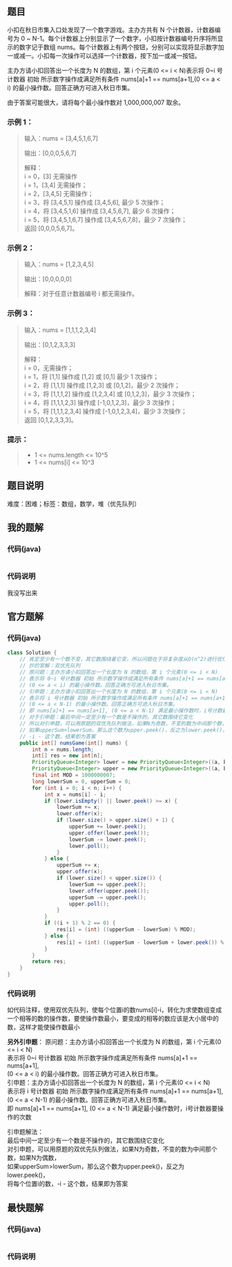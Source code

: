 ## 题目
小扣在秋日市集入口处发现了一个数字游戏。主办方共有 N 个计数器，计数器编号为 0 \~ N-1。每个计数器上分别显示了一个数字，小扣按计数器编号升序将所显示的数字记于数组 nums。每个计数器上有两个按钮，分别可以实现将显示数字加一或减一。小扣每一次操作可以选择一个计数器，按下加一或减一按钮。

主办方请小扣回答出一个长度为 N 的数组，第 i 个元素(0 \<= i \< N)表示将 0\~i 号计数器 初始 所示数字操作成满足所有条件 nums[a]+1 == nums[a+1],(0 \<= a \< i) 的最小操作数。回答正确方可进入秋日市集。

由于答案可能很大，请将每个最小操作数对 1,000,000,007 取余。
### 示例 1：
> 输入：nums = [3,4,5,1,6,7]  
> 
> 输出：[0,0,0,5,6,7]  
> 
> 解释：  
> i = 0，[3] 无需操作  
> i = 1，[3,4] 无需操作；  
> i = 2，[3,4,5] 无需操作；  
> i = 3，将 [3,4,5,1] 操作成 [3,4,5,6], 最少 5 次操作；  
> i = 4，将 [3,4,5,1,6] 操作成 [3,4,5,6,7], 最少 6 次操作；  
> i = 5，将 [3,4,5,1,6,7] 操作成 [3,4,5,6,7,8]，最少 7 次操作；  
> 返回 [0,0,0,5,6,7]。
### 示例 2：
> 输入：nums = [1,2,3,4,5]  
> 
> 输出：[0,0,0,0,0]  
> 
> 解释：对于任意计数器编号 i 都无需操作。  
### 示例 3：
> 输入：nums = [1,1,1,2,3,4]  
> 
> 输出：[0,1,2,3,3,3]  
> 
> 解释：  
> i = 0，无需操作；  
> i = 1，将 [1,1] 操作成 [1,2] 或 [0,1] 最少 1 次操作；  
> i = 2，将 [1,1,1] 操作成 [1,2,3] 或 [0,1,2]，最少 2 次操作；  
> i = 3，将 [1,1,1,2] 操作成 [1,2,3,4] 或 [0,1,2,3]，最少 3 次操作；  
> i = 4，将 [1,1,1,2,3] 操作成 [-1,0,1,2,3]，最少 3 次操作；  
> i = 5，将 [1,1,1,2,3,4] 操作成 [-1,0,1,2,3,4]，最少 3 次操作；  
> 返回 [0,1,2,3,3,3]。
### 提示：
> - 1 \<= nums.length \<= 10^5
> - 1 \<= nums[i] \<= 10^3
## 题目说明
难度：困难；标签：数组，数学，堆（优先队列）
## 我的题解
### 代码(java)
```java
```
### 代码说明
我没写出来
## 官方题解
### 代码(java)
```java
class Solution {
    // 肯定至少有一个数不变，其它数围绕着它变，所以问题在于将复杂度从O(n^2)进行优化
    // 抄的官解：双优先队列
    // 原问题：主办方请小扣回答出一个长度为 N 的数组，第 i 个元素(0 <= i < N)
    // 表示将 0~i 号计数器 初始 所示数字操作成满足所有条件 nums[a]+1 == nums[a+1],
    // (0 <= a < i) 的最小操作数。回答正确方可进入秋日市集。
    // 引申题：主办方请小扣回答出一个长度为 N 的数组，第 i 个元素(0 <= i < N)
    // 表示将 i 号计数器 初始 所示数字操作成满足所有条件 nums[a]+1 == nums[a+1],
    // (0 <= a < N-1) 的最小操作数。回答正确方可进入秋日市集。
    // 即 nums[a]+1 == nums[a+1], (0 <= a < N-1) 满足最小操作数时，i号计数器要操作的次数
    // 对于引申题：最后中间一定至少有一个数是不操作的，其它数围绕它变化
    // 所以对引申题，可以用原题的双优先队列做法，如果N为奇数，不变的数为中间那个数，如果N为偶数，
    // 如果upperSum>lowerSum，那么这个数为upper.peek()，反之为lower.peek()，将每个位置i的数
    // -i - 这个数，结果即为答案
    public int[] numsGame(int[] nums) {
        int n = nums.length;
        int[] res = new int[n];
        PriorityQueue<Integer> lower = new PriorityQueue<Integer>((a, b) -> b - a);
        PriorityQueue<Integer> upper = new PriorityQueue<Integer>((a, b) -> a - b);
        final int MOD = 1000000007;
        long lowerSum = 0, upperSum = 0;
        for (int i = 0; i < n; i++) {
            int x = nums[i] - i;
            if (lower.isEmpty() || lower.peek() >= x) {
                lowerSum += x;
                lower.offer(x);
                if (lower.size() > upper.size() + 1) {
                    upperSum += lower.peek();
                    upper.offer(lower.peek());
                    lowerSum -= lower.peek();
                    lower.poll();
                }
            } else {
                upperSum += x;
                upper.offer(x);
                if (lower.size() < upper.size()) {
                    lowerSum += upper.peek();
                    lower.offer(upper.peek());
                    upperSum -= upper.peek();
                    upper.poll();
                }
            }
            if ((i + 1) % 2 == 0) {
                res[i] = (int) ((upperSum - lowerSum) % MOD);
            } else {
                res[i] = (int) ((upperSum - lowerSum + lower.peek()) % MOD);
            }
        }
        return res;
    }
}
```
### 代码说明
如代码注释，使用双优先队列，使每个位置i的数nums[i]-i，转化为求使数组变成一个相等的数的操作数，要使操作数最小，要变成的相等的数应该是大小居中的数，这样才能使操作数最小

**另外引申题**：
原问题：主办方请小扣回答出一个长度为 N 的数组，第 i 个元素(0 <= i < N)  
表示将 0~i 号计数器 初始 所示数字操作成满足所有条件 nums[a]+1 == nums[a+1],  
(0 <= a < i) 的最小操作数。回答正确方可进入秋日市集。  
引申题：主办方请小扣回答出一个长度为 N 的数组，第 i 个元素(0 <= i < N)  
 表示将 i 号计数器 初始 所示数字操作成满足所有条件 nums[a]+1 == nums[a+1],  
(0 <= a < N-1) 的最小操作数。回答正确方可进入秋日市集。  
即 nums[a]+1 == nums[a+1], (0 <= a < N-1) 满足最小操作数时，i号计数器要操作的次数  

引申题解法：  
最后中间一定至少有一个数是不操作的，其它数围绕它变化  
对引申题，可以用原题的双优先队列做法，如果N为奇数，不变的数为中间那个数，如果N为偶数，  
如果upperSum>lowerSum，那么这个数为upper.peek()，反之为lower.peek()，  
将每个位置i的数，-i - 这个数，结果即为答案  
## 最快题解
### 代码(java)
```java
```
### 代码说明
